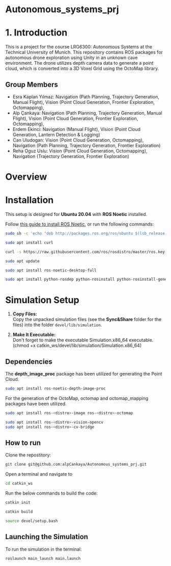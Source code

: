 # Autonomous_systems_prj
# 1. Introduction
This is a project for the course LRG6300: Autonomous Systems at the Technical University of Munich.
This repository contains ROS packages for autonomous drone exploration using Unity in an unknown cave environment. The drone utilizes depth camera data to generate a point cloud, which is converted into a 3D Voxel Grid using the OctoMap library.
## Group Members
- Esra Kaplan Yılmaz: Navigation (Path Planning, Trajectory Generation, Manual Flight), Vision (Point Cloud Generation, Frontier Exploration, Octomapping),
- Alp Çankaya: Navigation (Path Planning, Trajectory Generation, Manual Flight), Vision (Point Cloud Generation, Frontier Exploration, Octomapping),  
- Erdem Ekinci: Navigation (Manual Flight), Vision (Point Cloud Generation, Lantern Detection & Logging)  
- Can Uludogan: Vision (Point Cloud Generation, Octomapping), Navigation (Path Planning, Trajectory Generation, Frontier Exploration)  
- Reha Oguz Uslu: Vision (Point Cloud Generation, Octomapping), Navigation (Trajectory Generation, Frontier Exploration)
# Overview


# Installation
This setup is designed for **Ubuntu 20.04** with **ROS Noetic** installed.  

Follow [this guide to install ROS Noetic](http://wiki.ros.org/noetic/Installation), or run the following commands:  

```bash 
sudo sh -c 'echo "deb http://packages.ros.org/ros/ubuntu $(lsb_release -sc) main" > /etc/apt/sources.list.d/ros-latest.list'
```
```bash 
sudo apt install curl
```
```bash 
curl -s https://raw.githubusercontent.com/ros/rosdistro/master/ros.key | sudo apt-key add -
```
```bash 
sudo apt update
```
```bash 
sudo apt install ros-noetic-desktop-full
```
```bash 
sudo apt install python-rosdep python-rosinstall python-rosinstall-generator python-wstool build-essential
```
# Simulation Setup

1. **Copy Files:**  
   Copy the unpacked simulation files (see the **Sync&Share** folder for the files) into the folder `devel/lib/simulation`.

2. **Make It Executable:**  
   Don't forget to make the executable Simulation.x86_64 executable. (chmod +x catkin_ws/devel/lib/simulation/Simulation.x86_64)



## Dependencies 
The **depth_image_proc** package has been utilized for generating the Point Cloud. 
```bash
sudo apt install ros-noetic-depth-image-proc 
```
For the generation of the OctoMap, octomap and octomap_mapping packages have been utilized.
```bash
sudo apt install ros-<distro>-image ros-<distro>-octomap
```
```bash
sudo apt install ros-<distro>-vision-opencv
sudo apt install ros-<distro>-cv-bridge
```
## How to run
Clone the repostitory: 
```bash
git clone git@github.com:alpCankaya/Autonomous_systems_prj.git 
```
Open a terminal and navigate to 
```bash
cd catkin_ws 
```
Run the below commands to build the code: 
```bash
catkin init
```
```bash
catkin build
```
```bash
source devel/setup.bash
```
## Launching the Simulation 
To run the simulation in the terminal: 
```bash
roslaunch main_launch main.launch
```

